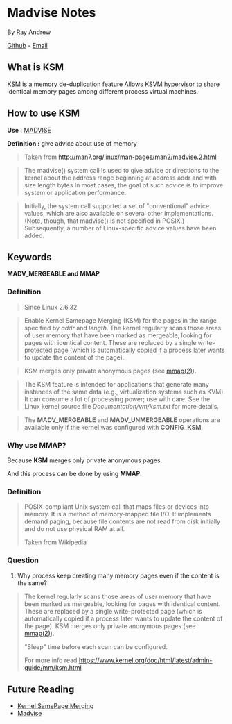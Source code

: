 # Madvise Notes

By Ray Andrew

[Github](github.com/rayandrews) - [Email](mailto:raydreww@gmail.com)

## What is KSM

KSM is a memory de-duplication feature
Allows KSVM hypervisor to share identical memory pages among different process virtual machines.

## How to use KSM

**Use :** [MADVISE](http://man7.org/linux/man-pages/man2/madvise.2.html)

**Definition :** give advice about use of memory

> Taken from http://man7.org/linux/man-pages/man2/madvise.2.html

> The madvise() system call is used to give advice or directions to the kernel about the address range beginning at address addr and with size length bytes In most cases, the goal of such advice is to
> improve system or application performance.

> Initially, the system call supported a set of "conventional" advice
> values, which are also available on several other implementations.
> (Note, though, that madvise() is not specified in POSIX.)
> Subsequently, a number of Linux-specific advice values have been
> added.

## Keywords

**MADV_MERGEABLE and MMAP**

### Definition

> Since Linux 2.6.32

> Enable Kernel Samepage Merging (KSM) for the pages in the
> range specified by _addr_ and _length_. The kernel regularly
> scans those areas of user memory that have been marked as
> mergeable, looking for pages with identical content. These
> are replaced by a single write-protected page (which is automatically copied if a process later wants to update the content of the page).

> KSM merges only private anonymous pages (see [mmap(2)](http://man7.org/linux/man-pages/man2/mmap.2.html)).

> The KSM feature is intended for applications that generate many instances of the same data (e.g., virtualization systems such as KVM). It can consume a lot of processing power; use with care. See the Linux kernel source file _Documentation/vm/ksm.txt_ for more details.

> The **MADV_MERGEABLE** and **MADV_UNMERGEABLE** operations are available only if the kernel was configured with **CONFIG_KSM**.

### Why use MMAP?

Because **KSM** merges only private anonymous pages.

And this process can be done by using **MMAP**.

### Definition

> POSIX-compliant Unix system call that maps files or devices into memory. It is a method of memory-mapped file I/O. It implements demand paging, because file contents are not read from disk initially and do not use physical RAM at all.
>
> Taken from Wikipedia

### Question

1. Why process keep creating many memory pages even if the content is the same?

> The kernel regularly scans those areas of user memory that have been marked as mergeable, looking for pages with identical content. These are replaced by a single write-protected page (which is automatically copied if a process later wants to update the content of the page). KSM merges only private anonymous pages (see [mmap(2)](http://man7.org/linux/man-pages/man2/mmap.2.html)).
>
> "Sleep" time before each scan can be configured.
>
> For more info read https://www.kernel.org/doc/html/latest/admin-guide/mm/ksm.html

## Future Reading

- [Kernel SamePage Merging](https://www.kernel.org/doc/html/latest/admin-guide/mm/ksm.html)
- [Madvise](http://man7.org/linux/man-pages/man2/madvise.2.html)
